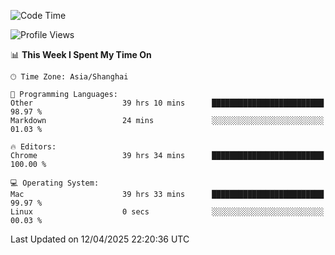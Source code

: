 <!--START_SECTION:waka-->
![Code Time](http://img.shields.io/badge/Code%20Time-3%2C774%20hrs%2036%20mins-blue)

![Profile Views](http://img.shields.io/badge/Profile%20Views-0-blue)

📊 **This Week I Spent My Time On** 

```text
🕑︎ Time Zone: Asia/Shanghai

💬 Programming Languages: 
Other                    39 hrs 10 mins      █████████████████████████   98.97 % 
Markdown                 24 mins             ░░░░░░░░░░░░░░░░░░░░░░░░░   01.03 % 

🔥 Editors: 
Chrome                   39 hrs 34 mins      █████████████████████████   100.00 % 

💻 Operating System: 
Mac                      39 hrs 33 mins      █████████████████████████   99.97 % 
Linux                    0 secs              ░░░░░░░░░░░░░░░░░░░░░░░░░   00.03 % 
```


 Last Updated on 12/04/2025 22:20:36 UTC
<!--END_SECTION:waka-->